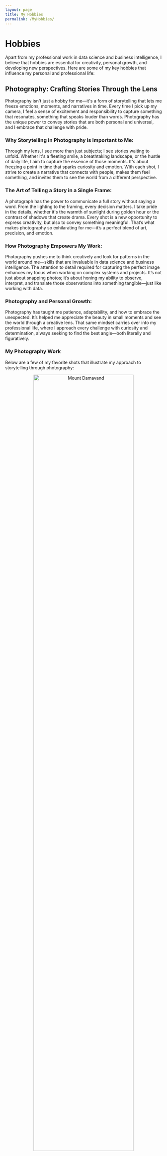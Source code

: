 ```yaml
---
layout: page
title: My Hobbies
permalink: /MyHobbies/
---
```

# Hobbies

Apart from my professional work in data science and business intelligence, I believe that hobbies are essential for creativity, personal growth, and developing new perspectives. Here are some of my key hobbies that influence my personal and professional life:

## Photography: Crafting Stories Through the Lens

Photography isn't just a hobby for me—it's a form of storytelling that lets me freeze emotions, moments, and narratives in time. Every time I pick up my camera, I feel a sense of excitement and responsibility to capture something that resonates, something that speaks louder than words. Photography has the unique power to convey stories that are both personal and universal, and I embrace that challenge with pride.

### Why Storytelling in Photography is Important to Me:
Through my lens, I see more than just subjects; I see stories waiting to unfold. Whether it's a fleeting smile, a breathtaking landscape, or the hustle of daily life, I aim to capture the essence of those moments. It's about freezing a point in time that sparks curiosity and emotion. With each shot, I strive to create a narrative that connects with people, makes them feel something, and invites them to see the world from a different perspective.

### The Art of Telling a Story in a Single Frame:
A photograph has the power to communicate a full story without saying a word. From the lighting to the framing, every decision matters. I take pride in the details, whether it's the warmth of sunlight during golden hour or the contrast of shadows that create drama. Every shot is a new opportunity to express creativity, but also to convey something meaningful. That’s what makes photography so exhilarating for me—it’s a perfect blend of art, precision, and emotion.

### How Photography Empowers My Work:
Photography pushes me to think creatively and look for patterns in the world around me—skills that are invaluable in data science and business intelligence. The attention to detail required for capturing the perfect image enhances my focus when working on complex systems and projects. It’s not just about snapping photos; it’s about honing my ability to observe, interpret, and translate those observations into something tangible—just like working with data.

### Photography and Personal Growth:
Photography has taught me patience, adaptability, and how to embrace the unexpected. It’s helped me appreciate the beauty in small moments and see the world through a creative lens. That same mindset carries over into my professional life, where I approach every challenge with curiosity and determination, always seeking to find the best angle—both literally and figuratively.

### My Photography Work
Below are a few of my favorite shots that illustrate my approach to storytelling through photography:

<div align="center">

<img src="https://500px.com/photo/1085383848/symbol-of-a-country-by-amirhossein-mobayen" alt="Mount Damavand" style="width:80%; max-width:600px;">
<p>Mount Damavand, a potentially active volcano, is a stratovolcano which is the highest peak in Iran and the Middle East, and the highest volcano in Asia. It has a special place in Persian mythology and folklore. It is the symbol of Iranian resistance against despotism and foreign rule in Persian poetry and literature.</p>

<img src="https://500px.com/photo/1089238650/damselfly-by-amirhossein-mobayen" alt="Damselfly" style="width:80%; max-width:600px;">
<p>Seeing a damselfly is a good sign for nature lovers! They like clean water, so their presence suggests a healthy environment nearby. Plus, their colors and movement are pretty cool to watch. Think of it as a mini high-five from nature!</p>

<img src="https://500px.com/photo/97168857/cathedral-by-amirhossein-mobayen" alt="Sacré-Cœur Basilica" style="width:80%; max-width:600px;">
<p>The Sacré-Cœur Basilica is one of Paris’s most iconic landmarks, with a rich history and unique features that captivate visitors from around the world. Interestingly, the basilica’s white stone used in this building, known as travertine, exudes calcite when it rains, which acts like a natural cleaner for the structure. In other words, it cleans itself!</p>

</div>

### Visit My Photography Page
Explore more of my work and the stories behind the images I capture in [Instagram](https://www.instagram.com/my_life_touches?igsh=a2FqOWZjN2I0NXZy), [500px.com](https://500px.com/p/ahmobayen?view=photos) or [youpic.com](https://youpic.com/ahmobayen).

I am proud to say that storytelling through photography is an integral part of who I am. It’s a passion that fuels my creativity, sharpens my observational skills, and constantly reminds me of the beauty in both simplicity and complexity. 

---

## Stock Market Trading: The Art of Strategy and Analysis

Stock market trading is more than just numbers and graphs—it's a fascinating blend of strategy, risk management, and real-time decision-making that keeps me on my toes. I thrive on the challenge of analyzing market trends, making informed decisions, and adjusting strategies in response to shifting conditions. Trading has taught me the importance of being both analytical and adaptable, skills I take great pride in and carry over into every aspect of my professional and personal life.

### Why Stock Trading is a Passion of Mine:
I see the stock market as a dynamic puzzle where every piece has its place, but the picture is constantly changing. For me, trading is about more than just financial gains; it's a way to sharpen my analytical skills and practice strategic thinking in a fast-paced environment. The excitement of interpreting market trends, making calculated risks, and watching those decisions play out is incredibly rewarding. Each trade is a chance to test my knowledge, instincts, and ability to stay ahead of the curve.

### Strategic Thinking and Data Analysis in Action:
Trading is not a game of chance—it's about data-driven decisions and disciplined strategies. Every move I make in the market is backed by careful research, trend analysis, and a deep understanding of both macroeconomic factors and individual company performance. This methodical approach mirrors my professional work in data science and business intelligence, where analyzing data and making informed decisions are key to success.

### The Thrill of Problem-Solving:
The stock market is constantly evolving, and each day brings new challenges. Whether it's navigating market volatility or identifying new opportunities, I thrive on the intellectual challenge that comes with every trade. It's an environment where split-second decisions can make all the difference, and I take pride in the ability to adapt and think critically under pressure.

### How Trading Enhances My Professional Skills:
- **Analytical Skills:** Stock trading requires deep analysis of trends, patterns, and data points, which directly enhances my abilities in data analytics and business intelligence.
- **Risk Management:** The stock market teaches me the importance of balancing risk and reward, a skill that translates seamlessly into project management and decision-making in my career.
- **Strategic Thinking:** Every trade is an opportunity to refine my strategic approach, helping me remain proactive and forward-thinking in my professional projects.

### Long-Term Vision and Continuous Learning:
One of the things I love most about trading is that it's a constant learning experience. The market never stands still, and neither do I. Whether it's mastering new analytical tools, understanding emerging industries, or keeping up with global economic trends, trading fuels my passion for continuous improvement and growth. It’s a journey that’s not only intellectually stimulating but also deeply satisfying.

I approach stock market trading with the same enthusiasm and commitment that I bring to my professional work. It’s a space where I can apply my skills in analysis, strategy, and problem-solving, while always pushing myself to learn and grow. 

---

## Ecotourism: A Journey of Discovery and Sustainability

Ecotourism is not just a hobby for me; it’s a heartfelt commitment to exploring the beauty of our planet while promoting sustainable practices that protect our environment. I believe that travel should not only be about discovering new places but also about fostering a deep respect for nature and the communities we visit. Every journey I undertake fuels my passion for sustainability and enriches my understanding of our world.

### Why Ecotourism Inspires Me:
Through ecotourism, I have the opportunity to immerse myself in diverse ecosystems and connect with the natural world in meaningful ways. Whether hiking through lush forests, snorkeling in vibrant coral reefs, or visiting local communities, I cherish the experiences that allow me to appreciate the beauty of our planet. Each trip serves as a reminder of the delicate balance we must maintain between exploration and conservation.

### A Focus on Responsible Travel:
I take pride in being a responsible traveler, ensuring that my adventures have a positive impact on the environment and local communities. I seek out eco-friendly accommodations, support local businesses, and participate in conservation initiatives wherever I go. This mindset not only enhances my travel experiences but also empowers me to advocate for sustainability in all aspects of life.

### Connecting with Nature:
Ecotourism allows me to step outside of my comfort zone and appreciate the wonders of nature. The tranquility of a secluded beach, the majesty of a mountain range, or the intricate details of a forest ecosystem remind me of our planet’s incredible diversity. These experiences enrich my life and inspire me to contribute positively to environmental conservation.

### How Ecotourism Influences My Professional Values:
- **Sustainability Mindset:** My commitment to ecotourism informs my professional approach, encouraging me to seek sustainable solutions in my work in data science and business intelligence.
- **Cultural Awareness:** Traveling to new places fosters an appreciation for diverse cultures and perspectives, which enhances my ability to collaborate effectively with colleagues and stakeholders.
- **Problem-Solving Skills:** Navigating new environments and facing unexpected challenges while traveling sharpens my adaptability and resilience—qualities that are invaluable in any professional setting.

### Lifelong Learning and Environmental Advocacy:
Each ecotourism experience is an opportunity to learn more about our planet and the issues it faces. I am committed to staying informed about environmental challenges and advocating for practices that support conservation and sustainability. My passion for ecotourism drives me to inspire others to travel responsibly and appreciate the beauty of our natural world.

Ecotourism is a journey that brings me joy, fulfillment, and a sense of purpose. It reinforces my belief that we can explore and enjoy the world while protecting it for future generations.

---

## Video Games: A Playground for Creativity and Strategy

Video games are more than just entertainment for me; they are a vibrant playground that enhances my creativity, strategic thinking, and problem-solving skills. I take great pride in the ability of video games to transport me to imaginative worlds, challenge my intellect, and foster collaboration with players from all over the globe. This hobby not only provides joy and relaxation but also sharpens my mind and broadens my perspectives.

### The Thrill of Strategy and Problem Solving:
In many video games, every decision counts, and the stakes can be high. Whether I’m navigating complex quests or leading a team to victory, I relish the challenge of formulating strategies and adapting to evolving scenarios. This analytical mindset translates well to my professional work in data science and business intelligence, where strategic decision-making is essential. I pride myself on being able to approach challenges with creativity and critical thinking—skills honed through hours of immersive gameplay.

### Collaboration and Teamwork:
Many of my favorite games emphasize collaboration, requiring players to work together to achieve common goals. Engaging in multiplayer games has taught me the importance of communication, teamwork, and adaptability. I’ve learned to appreciate the diverse skills that each team member brings to the table, a lesson that I carry into my professional life when collaborating with colleagues on projects.

### A Catalyst for Creativity:
Video games are rich in storytelling and artistic expression, inspiring me to think creatively and explore new ideas. The intricate narratives, stunning visuals, and immersive environments fuel my imagination and encourage me to think outside the box. This creativity extends beyond gaming, influencing my approach to problem-solving in both personal and professional settings.

### My Favorite Video Games:
1. **Elden Ring**:
   - An expansive open-world action RPG that combines deep lore, intricate environments, and challenging gameplay. I appreciate its blend of exploration and storytelling, which pushes me to strategize my approach to each encounter. The game’s rich narrative and world-building have inspired me to immerse myself fully in every detail, reflecting my passion for creativity and exploration.

2. **BioShock**:
   - A masterclass in narrative-driven gameplay, **BioShock** captivates with its atmospheric storytelling and thought-provoking themes. The blend of combat and exploration in a beautifully crafted dystopian world encourages me to think critically about choices and consequences, mirroring my analytical approach in data science.

3. **Red Dead Redemption 2**:
   - This epic tale of loyalty and survival in the American frontier showcases incredible storytelling and character development. The attention to detail in the open world is breathtaking, and I find joy in exploring its vast landscapes while reflecting on the moral dilemmas faced by the characters. The game’s intricate plot reminds me of the importance of narrative in my own projects.

4. **Death Stranding**:
   - A unique experience that combines elements of adventure, exploration, and emotional storytelling. The themes of connection and perseverance resonate with me, highlighting the importance of relationships and collaboration in both gaming and real life. The innovative gameplay mechanics challenge my problem-solving abilities and keep me engaged in a truly memorable experience.

5. **Rainbow Six Siege**:
   - A tactical shooter that emphasizes teamwork, strategy, and communication. Engaging in multiplayer matches requires quick thinking and adaptability, which I find exhilarating. The game fosters a strong sense of camaraderie and coordination among players, mirroring the collaborative spirit I value in my professional endeavors.

### Continuous Learning and Growth:
The world of video games is always evolving, with new genres, technologies, and narratives emerging regularly. I embrace this continuous learning journey, staying informed about industry trends and innovations. This commitment to growth parallels my dedication to learning in my professional life, where I actively seek opportunities to expand my skill set and knowledge.

### Balancing Fun and Focus:
While video games offer excitement and enjoyment, I also value the importance of balance. I make it a priority to ensure that gaming remains a source of joy and relaxation, helping me recharge and maintain focus in my professional endeavors. The skills I’ve developed through gaming contribute to my overall well-being, fostering resilience and a positive mindset.

Video games have become an integral part of my life, blending entertainment with invaluable skills and experiences. They remind me of the power of creativity, collaboration, and strategic thinking, qualities that I proudly carry into my professional journey.

---
## Summary

My hobbies reflect a rich tapestry of interests that not only bring me joy but also shape my identity and professional abilities. Through **photography**, I embrace the art of storytelling, capturing moments that inspire creativity and encourage me to observe the world with intention. Each click of the shutter allows me to express emotions and narratives, enhancing my appreciation for detail and perspective.

In the realm of **stock market trading**, I engage in a dynamic environment that sharpens my analytical skills and strategic thinking. The thrill of making informed decisions and navigating market trends keeps me intellectually stimulated and reinforces the importance of adaptability in both trading and my career.

**Ecotourism** deepens my commitment to sustainability and responsible travel. Exploring the beauty of our planet motivates me to advocate for environmental conservation and fosters a sense of community with diverse cultures. This journey enriches my understanding of the interconnectedness of our world and inspires me to pursue sustainable practices in my personal and professional life.

Finally, **video games** serve as a vibrant platform for creativity, problem-solving, and collaboration. They challenge me to think critically and adapt to ever-changing scenarios, mirroring the skills needed in my professional endeavors. The immersive narratives and strategic gameplay not only provide entertainment but also reinforce my belief in the power of teamwork and innovative thinking.

Together, these hobbies cultivate a well-rounded skill set that I proudly apply to my professional journey. They remind me of the importance of passion, creativity, and continuous learning, ultimately shaping me into a more adaptable and resilient individual.
